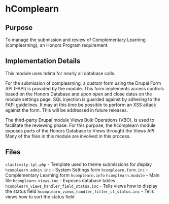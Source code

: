 hComplearn
==========

Purpose
-------
To manage the submission and review of Complementary Learning (complearning),
an Honors Program requirement.

Implementation Details
----------------------
This module uses hdata for nearly all database calls.

For the submission of complearning, a custom form using the Drupal Form API (FAPI)
is provided by the module.  This form implements access controls based on
the Honors Database and upon open and close dates on the module settings page.
SQL injection is guarded against by adhering to the FAPI guidelines.  It
may at this time be possible to perform an XSS attack against the form. This
will be addressed in future releases.

The third-party Drupal module Views Bulk Operations (VBO), is used to facilitate
the reviewing phase.  For this purpose, the hcomplearn module exposes parts of
the Honors Database to Views throught the Views API.  Many of the files in this
module are involved in this process.

Files
-----
`clactivity.tpl.php` - Template used to theme submissions for display
`hcomplearn.admin.inc` - System Settings form
`hcomplearn.form.inc` - Complementary Learning form
`hcomplearn.info`
`hcomplearn.module` - Main file
`hcomplearn.views.inc` - Exposes database tables
`hcomplearn_views_handler_field_status.inc` - Tells views how to display the status field
`hcomplearn_views_handler_filter_cl_status.inc` - Tells views how to sort the status field
